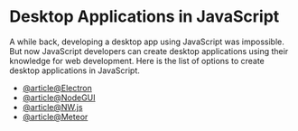 # Desktop Applications in JavaScript

A while back, developing a desktop app using JavaScript was impossible. But now JavaScript developers can create desktop applications using their knowledge for web development. Here is the list of options to create desktop applications in JavaScript.

- [@article@Electron](https://www.electronjs.org/)
- [@article@NodeGUI](https://docs.nodegui.org/)
- [@article@NW.js](https://nwjs.io/)
- [@article@Meteor](https://www.meteor.com/)
